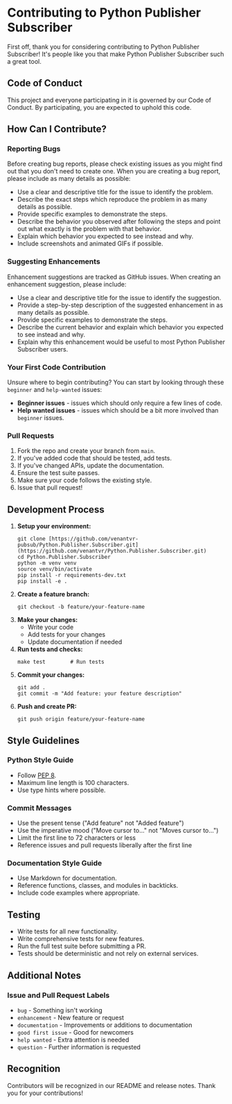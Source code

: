 # Contributing to Python Publisher Subscriber

First off, thank you for considering contributing to Python Publisher Subscriber! It's people like you that make Python Publisher Subscriber such a great tool.

## Code of Conduct

This project and everyone participating in it is governed by our Code of Conduct. By participating, you are expected to uphold this code.

## How Can I Contribute?

### Reporting Bugs

Before creating bug reports, please check existing issues as you might find out that you don't need to create one. When you are creating a bug report, please include as
many details as possible:

* Use a clear and descriptive title for the issue to identify the problem.
* Describe the exact steps which reproduce the problem in as many details as possible.
* Provide specific examples to demonstrate the steps.
* Describe the behavior you observed after following the steps and point out what exactly is the problem with that behavior.
* Explain which behavior you expected to see instead and why.
* Include screenshots and animated GIFs if possible.

### Suggesting Enhancements

Enhancement suggestions are tracked as GitHub issues. When creating an enhancement suggestion, please include:

* Use a clear and descriptive title for the issue to identify the suggestion.
* Provide a step-by-step description of the suggested enhancement in as many details as possible.
* Provide specific examples to demonstrate the steps.
* Describe the current behavior and explain which behavior you expected to see instead and why.
* Explain why this enhancement would be useful to most Python Publisher Subscriber users.

### Your First Code Contribution

Unsure where to begin contributing? You can start by looking through these `beginner` and `help-wanted` issues:

* **Beginner issues** - issues which should only require a few lines of code.
* **Help wanted issues** - issues which should be a bit more involved than `beginner` issues.

### Pull Requests

1. Fork the repo and create your branch from `main`.
2. If you've added code that should be tested, add tests.
3. If you've changed APIs, update the documentation.
4. Ensure the test suite passes.
5. Make sure your code follows the existing style.
6. Issue that pull request!

## Development Process

1. **Setup your environment:**
   ```
   git clone [https://github.com/venantvr-pubsub/Python.Publisher.Subscriber.git](https://github.com/venantvr/Python.Publisher.Subscriber.git)
   cd Python.Publisher.Subscriber
   python -m venv venv
   source venv/bin/activate
   pip install -r requirements-dev.txt
   pip install -e .
   ```
2. **Create a feature branch:**
   ```
   git checkout -b feature/your-feature-name
   ```
3. **Make your changes:**
    * Write your code
    * Add tests for your changes
    * Update documentation if needed
4. **Run tests and checks:**
   ```
   make test        # Run tests
   ```
5. **Commit your changes:**
   ```
   git add .
   git commit -m "Add feature: your feature description"
   ```
6. **Push and create PR:**
   ```
   git push origin feature/your-feature-name
   ```

## Style Guidelines

### Python Style Guide

* Follow [PEP 8](https://www.python.org/dev/peps/pep-0008/).
* Maximum line length is 100 characters.
* Use type hints where possible.

### Commit Messages

* Use the present tense ("Add feature" not "Added feature")
* Use the imperative mood ("Move cursor to..." not "Moves cursor to...")
* Limit the first line to 72 characters or less
* Reference issues and pull requests liberally after the first line

### Documentation Style Guide

* Use Markdown for documentation.
* Reference functions, classes, and modules in backticks.
* Include code examples where appropriate.

## Testing

* Write tests for all new functionality.
* Write comprehensive tests for new features.
* Run the full test suite before submitting a PR.
* Tests should be deterministic and not rely on external services.

## Additional Notes

### Issue and Pull Request Labels

* `bug` - Something isn't working
* `enhancement` - New feature or request
* `documentation` - Improvements or additions to documentation
* `good first issue` - Good for newcomers
* `help wanted` - Extra attention is needed
* `question` - Further information is requested

## Recognition

Contributors will be recognized in our README and release notes. Thank you for your contributions!
